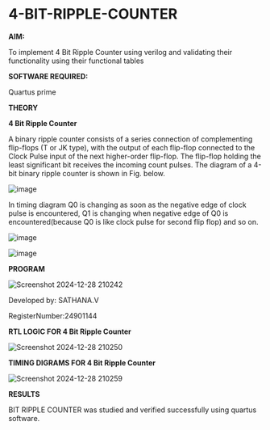 # 4-BIT-RIPPLE-COUNTER

**AIM:**

To implement  4 Bit Ripple Counter using verilog and validating their functionality using their functional tables

**SOFTWARE REQUIRED:**

Quartus prime

**THEORY**

**4 Bit Ripple Counter**

A binary ripple counter consists of a series connection of complementing flip-flops (T or JK type), with the output of each flip-flop connected to the Clock Pulse input of the next higher-order flip-flop. The flip-flop holding the least significant bit receives the incoming count pulses. The diagram of a 4-bit binary ripple counter is shown in Fig. below.

![image](https://github.com/naavaneetha/4-BIT-RIPPLE-COUNTER/assets/154305477/cb4b74d4-31ab-4359-95d0-d22e67daba13)

In timing diagram Q0 is changing as soon as the negative edge of clock pulse is encountered, Q1 is changing when negative edge of Q0 is encountered(because Q0 is like clock pulse for second flip flop) and so on.

![image](https://github.com/naavaneetha/4-BIT-RIPPLE-COUNTER/assets/154305477/a573a7d6-014e-4e54-93e6-e2ac9530960b)

![image](https://github.com/naavaneetha/4-BIT-RIPPLE-COUNTER/assets/154305477/85e1958a-2fc1-49bb-9a9f-d58ccbf3663c)



**PROGRAM**

![Screenshot 2024-12-28 210242](https://github.com/user-attachments/assets/a2344514-e67b-46cf-8290-649211bb0d9c)


 Developed by: SATHANA.V
 
 RegisterNumber:24901144
 

**RTL LOGIC FOR 4 Bit Ripple Counter**

![Screenshot 2024-12-28 210250](https://github.com/user-attachments/assets/ccd37531-c6ec-4767-b1af-5ffc2570bd56)


**TIMING DIGRAMS FOR 4 Bit Ripple Counter**

![Screenshot 2024-12-28 210259](https://github.com/user-attachments/assets/12765112-c3a2-4c11-8c8c-8fa3af841306)


**RESULTS**

BIT RIPPLE COUNTER was studied and verified successfully using quartus software.
